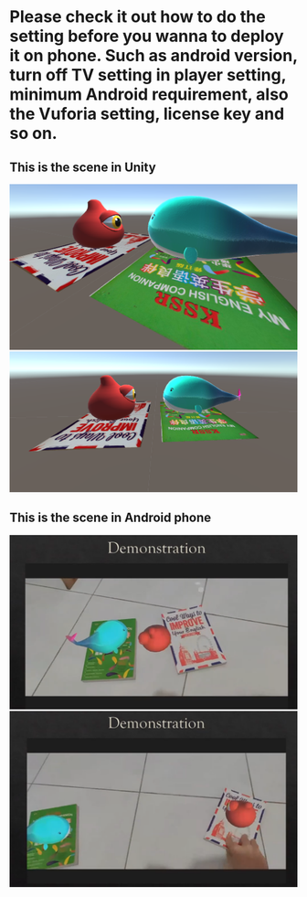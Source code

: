 # Please check it out how to do the setting before you wanna to deploy it on phone. Such as android version, turn off TV setting in player setting, minimum Android requirement, also the Vuforia setting, license key and so on.

## This is the scene in Unity
![Scene1](Scene1.png)
![Scene2](Scene2.png)

## This is the scene in Android phone
![Scene3](Scene3.png)
![Scene4](Scene4.png)
